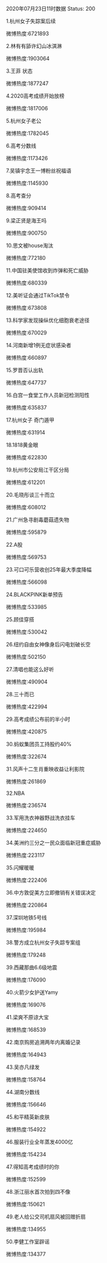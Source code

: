 2020年07月23日11时数据
Status: 200

1.杭州女子失踪案后续

微博热度:6721893

2.林有有舔许幻山冰淇淋

微博热度:1903064

3.王菲 状态

微博热度:1877247

4.2020高考成绩开始放榜

微博热度:1817006

5.杭州女子老公

微博热度:1782045

6.高考分数线

微博热度:1173426

7.吴镇宇念王一博粉丝祝福语

微博热度:1145930

8.高考查分

微博热度:909414

9.梁正贤是海王吗

微博热度:900750

10.思文被house淘汰

微博热度:772180

11.中国驻美使馆收到炸弹和死亡威胁

微博热度:680339

12.美听证会通过TikTok禁令

微博热度:673808

13.科学家发现操纵优化细胞衰老途径

微博热度:670029

14.河南新增1例无症状感染者

微博热度:660897

15.罗晋否认出轨

微博热度:647737

16.白宫一食堂工作人员新冠检测阳性

微博热度:635837

17.杭州女子 奇门遁甲

微博热度:631914

18.1818黄金眼

微博热度:622830

19.杭州市公安局江干区分局

微博热度:612201

20.毛晓彤谈三十而立

微博热度:608012

21.广州急寻剧毒蘑菇遗失物

微博热度:595879

22.A股

微博热度:569753

23.可口可乐营收创25年最大季度降幅

微博热度:566098

24.BLACKPINK新单预告

微博热度:533985

25.顾佳穿搭

微博热度:530042

26.纽约自由女神像身后闪电划破长空

微博热度:502150

27.清唱也能这么好听

微博热度:490904

28.三十而已

微博热度:422994

29.高考成绩公布前的半小时

微博热度:420875

30.蚂蚁集团员工持股约40%

微博热度:322674

31.风声十二生肖重映收益让利影院

微博热度:261869

32.NBA

微博热度:236574

33.军用洗衣神器野战洗衣挂车

微博热度:224650

34.美洲约三分之一民众面临新冠重症威胁

微博热度:223117

35.闪耀暖暖

微博热度:222406

36.中方敦促美方立即撤销有关错误决定

微博热度:220864

37.深圳地铁5号线

微博热度:195984

38.警方成立杭州女子失踪专案组

微博热度:179248

39.西藏那曲6.6级地震

微博热度:176090

40.火箭少女护送Yamy

微博热度:169076

41.梁爽不原谅大宝

微博热度:168539

42.南京购房追溯两年内离婚记录

微博热度:164943

43.吴亦凡绿发

微博热度:158764

44.湖南分数线

微博热度:156646

45.和平精英新皮肤

微博热度:154922

46.服装行业全年蒸发4000亿

微博热度:154234

47.得知高考成绩时的你

微博热度:152599

48.浙江丽水首次拍到四不像

微博热度:150621

49.老人给公交司机扇风被回赠折扇

微博热度:134955

50.李健工作室辟谣

微博热度:134377

